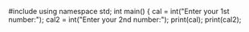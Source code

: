 #include<iostream>
using namespace std;
int main()
{
cal  = int("Enter your 1st number:");
cal2 = int("Enter your 2nd number:");
print(cal);
print(cal2);
